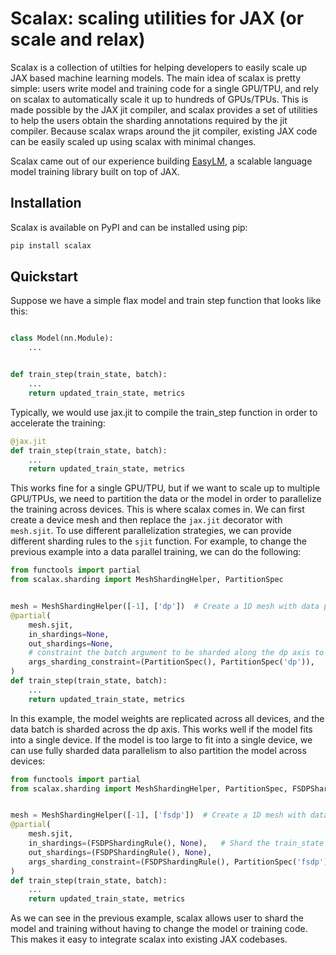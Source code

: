 # Scalax: scaling utilities for JAX (or scale and relax)
Scalax is a collection of utilties for helping developers to easily scale up
JAX based machine learning models. The main idea of scalax is pretty simple:
users write model and training code for a single GPU/TPU, and rely on scalax to
automatically scale it up to hundreds of GPUs/TPUs. This is made possible by
the JAX jit compiler, and scalax provides a set of utilities to help the users
obtain the sharding annotations required by the jit compiler. Because scalax
wraps around the jit compiler, existing JAX code can be easily scaled up using
scalax with minimal changes.

Scalax came out of our experience building [EasyLM](https://github.com/young-geng/EasyLM),
a scalable language model training library built on top of JAX.


## Installation
Scalax is available on PyPI and can be installed using pip:
```bash
pip install scalax
```

## Quickstart
Suppose we have a simple flax model and train step function that looks like this:
```python

class Model(nn.Module):
    ...


def train_step(train_state, batch):
    ...
    return updated_train_state, metrics
```

Typically, we would use jax.jit to compile the train_step function in order to
accelerate the training:

```python
@jax.jit
def train_step(train_state, batch):
    ...
    return updated_train_state, metrics
```

This works fine for a single GPU/TPU, but if we want to scale up to multiple
GPU/TPUs, we need to partition the data or the model in order to parallelize
the training across devices. This is where scalax comes in. We can first create
a device mesh and then replace the `jax.jit` decorator with `mesh.sjit`.
To use different parallelization strategies, we can provide different sharding
rules to the `sjit` function. For example, to change the previous example
into a data parallel training, we can do the following:

```python
from functools import partial
from scalax.sharding import MeshShardingHelper, PartitionSpec


mesh = MeshShardingHelper([-1], ['dp'])  # Create a 1D mesh with data parallelism axis
@partial(
    mesh.sjit,
    in_shardings=None,
    out_shardings=None,
    # constraint the batch argument to be sharded along the dp axis to enable data parallelism
    args_sharding_constraint=(PartitionSpec(), PartitionSpec('dp')),
)
def train_step(train_state, batch):
    ...
    return updated_train_state, metrics

```

In this example, the model weights are replicated across all devices, and the
data batch is sharded across the dp axis. This works well if the model fits into
a single device. If the model is too large to fit into a single device, we can
use fully sharded data parallelism to also partition the model across devices:

```python
from functools import partial
from scalax.sharding import MeshShardingHelper, PartitionSpec, FSDPShardingRule


mesh = MeshShardingHelper([-1], ['fsdp'])  # Create a 1D mesh with data parallelism axis
@partial(
    mesh.sjit,
    in_shardings=(FSDPShardingRule(), None),   # Shard the train_state using FSDP
    out_shardings=(FSDPShardingRule(), None),
    args_sharding_constraint=(FSDPShardingRule(), PartitionSpec('fsdp')),
)
def train_step(train_state, batch):
    ...
    return updated_train_state, metrics

```

As we can see in the previous example, scalax allows user to shard the model
and training without having to change the model or training code. This makes it
easy to integrate scalax into existing JAX codebases.

